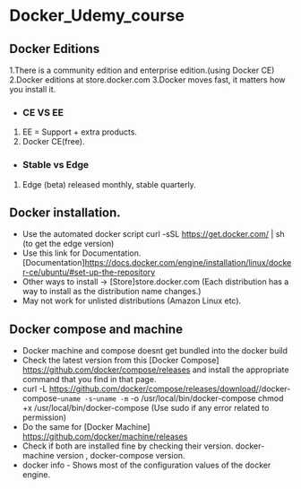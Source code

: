 # Docker_Udemy_course

## Docker Editions
1.There is a community edition and enterprise edition.(using Docker CE)
2.Docker editions at store.docker.com
3.Docker moves fast, it matters how you install it.

* ### CE VS EE
1. EE = Support + extra products.
2. Docker CE(free).

* ### Stable vs Edge
1. Edge (beta) released monthly, stable quarterly.

## Docker installation.
* Use the automated docker script curl -sSL https://get.docker.com/ | sh (to get the edge version)
* Use this link for Documentation. [Documentation]https://docs.docker.com/engine/installation/linux/docker-ce/ubuntu/#set-up-the-repository
* Other ways to install -> [Store]store.docker.com (Each distribution has a way to install as the distribution name changes.)
* May not work for unlisted distributions (Amazon Linux etc).
	
## Docker compose and machine
* Docker machine and compose doesnt get bundled into the docker build
* Check the latest version from this [Docker Compose] https://github.com/docker/compose/releases and install the appropriate command that you find in that page.
* curl -L https://github.com/docker/compose/releases/download/<latest-release-version>/docker-compose-`uname -s`-`uname -m` -o /usr/local/bin/docker-compose
chmod +x /usr/local/bin/docker-compose (Use sudo if any error related to permission)
* Do the same for [Docker Machine] https://github.com/docker/machine/releases
* Check if both are installed fine by checking their version. docker-machine version , docker-compose version.
* docker info - Shows most of the configuration values of the docker engine.


